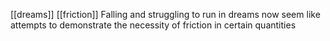 [[dreams]] [[friction]]
Falling and struggling to run in dreams now seem like attempts to demonstrate the necessity of friction in certain quantities

